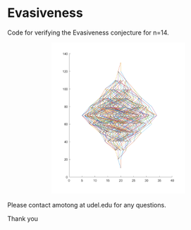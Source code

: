 # Evasiveness

Code for verifying the Evasiveness conjecture for n=14.

<p align="center"><img src="orbit.png" width="60%" alt="" /></p>

Please contact amotong at udel.edu for any questions.



Thank you

